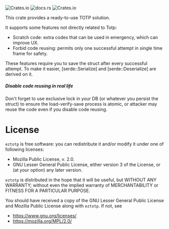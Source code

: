 ![Crates.io](https://img.shields.io/crates/v/eztotp)
![docs.rs](https://img.shields.io/docsrs/eztotp)
![Crates.io](https://img.shields.io/crates/l/exztotp)

This crate provides a ready-to-use TOTP solution.

It supports some features not directly related to Totp:

- Scratch code: extra codes that can be used in emergency, which can improve UX.
- Forbid code reusing: permits only one successful attempt in single time frame for
  safety.

These features require you to save the struct after every successful attempt. To
make it easier, [serde::Serialize] and [serde::Deserialize] are derived on it.

##### Disable code reusing in real life

Don't forget to use exclusive lock in your DB (or whatever you persist the struct) to
ensure the load-verify-save process is atomic, or attacker may reuse the code even
if you disable code reusing.

# License

`eztotp` is free software: you can redistribute it and/or modify it under
one of following licenses:

- Mozilla Public License, v. 2.0.
- GNU Lesser General Public License, either version 3 of the License, or (at
  your option) any later version.

`eztotp` is distributed in the hope that it will be useful, but WITHOUT
ANY WARRANTY; without even the implied warranty of MERCHANTABILITY or FITNESS
FOR A PARTICULAR PURPOSE.

You should have received a copy of the GNU Lesser General Public License and
Mozilla Public License along with `eztotp`. If not, see

- https://www.gnu.org/licenses/
- https://mozilla.org/MPL/2.0/

